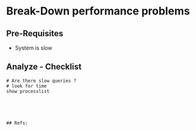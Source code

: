 # Break-Down performance problems 

## Pre-Requisites

  * System is slow 

## Analyze - Checklist 

```
# Are there slow queries ? 
# look for time 
show processlist 





## Refs: 


